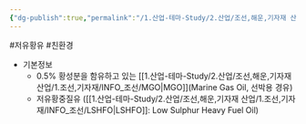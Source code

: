 ```yaml
---
{"dg-publish":true,"permalink":"/1.산업-테마-Study/2.산업/조선,해운,기자재 산업/1.조선,기자재/INFO_조선/저유황유/","created":"2024-11-20T21:02:29.285+09:00","updated":"2025-06-26T17:00:16.420+09:00"}
---
```


#저유황유 #친환경 

- 기본정보
	- 0.5% 황성분을 함유하고 있는 [[1.산업-테마-Study/2.산업/조선,해운,기자재 산업/1.조선,기자재/INFO_조선/MGO\|MGO]](Marine Gas Oil, 선박용 경유)
	- 저유황중질유 ([[1.산업-테마-Study/2.산업/조선,해운,기자재 산업/1.조선,기자재/INFO_조선/LSHFO\|LSHFO]]: Low Sulphur Heavy Fuel Oil)